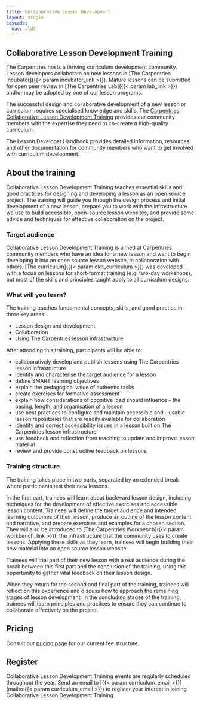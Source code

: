 ```yaml
---
title: Collaborative Lesson Development
layout: single
cascade:
  nav: cldt
---
```


## Collaborative Lesson Development Training

The Carpentries hosts a thriving curriculum development community. Lesson developers collaborate on new lessons in [The Carpentries Incubator]({{< param incubator_link >}}). Mature lessons can be submitted for open peer review in [The Carpentries Lab]({{< param lab_link >}}) and/or may be adopted by one of our lesson programs.

The successful design and collaborative development of a new lesson or curriculum requires specialised knowledge and skills. The [Carpentries Collaborative Lesson Development Training](#about-the-training) provides our community members with the expertise they need to co-create a high-quality curriculum.

The Lesson Developer Handbook provides detailed information, resources, and other documentation for community members who want to get involved with curriculum development.


## About the training

Collaborative Lesson Development Training teaches essential skills
and good practices for designing and developing a lesson as an open source project. The training will guide you through the design process and initial development of a new lesson, prepare you to work with the infrastructure we use to build accessible, open-source lesson websites, and provide some advice and techniques for effective collaboration on the project.

### Target audience

Collaborative Lesson Development Training is aimed at Carpentries community members who have an idea for a new lesson and want to begin developing it into an open source lesson website, in collaboration with others. [The curriculum]({{< param cldt_curriculum >}}) was developed with a focus on lessons for short-format training (e.g. two-day workshops), but most of the skills and principles taught apply to all curriculum designs.

### What will you learn?
The training teaches fundamental concepts, skills, and good practice in three key areas:

* Lesson design and development
* Collaboration
* Using The Carpentries lesson infrastructure

After attending this training, participants will be able to:

- collaboratively develop and publish lessons using The Carpentries lesson infrastructure
- identify and characterise the target audience for a lesson
- define SMART learning objectives
- explain the pedagogical value of authentic tasks
- create exercises for formative assessment
- explain how considerations of cognitive load should influence - the pacing, length, and organisation of a lesson
- use best practices to configure and maintain accessible and - usable lesson repositories that are readily available for collaboration
- identify and correct accessibility issues in a lesson built on The Carpentries lesson infrastructure
- use feedback and reflection from teaching to update and improve lesson material
- review and provide constructive feedback on lessons

### Training structure
The training takes place in two parts, separated by an extended break where participants test their new lessons.

In the first part, trainees will learn about backward lesson design, including techniques for the development of effective exercises and accessible lesson content. Trainees will define the target audience and intended learning outcomes of their lesson, produce an outline of the lesson content and narrative, and prepare exercises and examples for a chosen section. They will also be introduced to [The Carpentries Workbench]({{< param workbench_link >}}), the infrastructure that the community uses to create lessons. Applying these skills as they learn, trainees will begin building their new material into an open source lesson website.

Trainees will trial part of their new lesson with a real audience during the break between this first part and the conclusion of the training, using this opportunity to gather vital feedback on their lesson design.

When they return for the second and final part of the training, trainees will reflect on this experience and discuss how to approach the remaining stages of lesson development. In the concluding stages of the training,  trainees will learn principles and practices to ensure they can continue to collaborate effectively on the project.

## Pricing

Consult our [pricing page](/host/pricing) for our current fee structure.

## Register

Collaborative Lesson Development Training events are regularly scheduled throughout the year. Send an email to [{{< param curriculum_email >}}](mailto:{{< param curriculum_email >}}) to register your interest in joining Collaborative Lesson Development Training.

